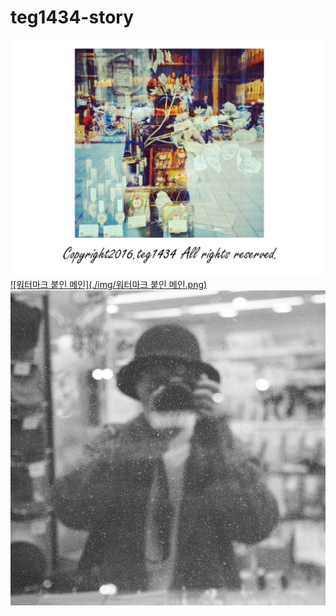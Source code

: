 # teg1434-story
[![main](./img/main.jpg)](https://teg1434.github.io/teg1434-story/main)
[![워터마크 붙인 메인](./img/워터마크 붙인 메인.png)](https://teg1434.github.io/teg1434-story/main)
[![내사진](./img/내사진.jpg)](https://teg1434.github.io/teg1434-story/main)





